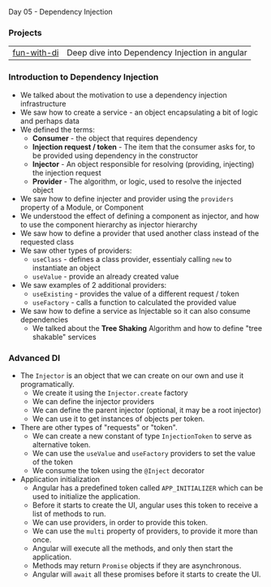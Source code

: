 Day 05 - Dependency Injection
### Projects
|     |     |
| --- | --- |
| [fun-with-di](./fun-with-di/) | Deep dive into Dependency Injection in angular |

### Introduction to Dependency Injection 
* We talked about the motivation to use a dependency injection infrastructure
* We saw how to create a service - an object encapsulating a bit of logic and perhaps data
* We defined the terms:
    * **Consumer** - the object that requires dependency
    * **Injection request / token** - The item that the consumer asks for, to be provided using dependency in the constructor
    * **Injector** - An object responsible for resolving (providing, injecting) the injection request
    * **Provider** - The algorithm, or logic, used to resolve the injected object
* We saw how to define injecter and provider using the `providers` property of a Module, or Component
* We understood the effect of defining a component as injector, and how to use the component hierarchy as injector hierarchy
* We saw how to define a provider that used another class instead of the requested class
* We saw other types of providers:
  * `useClass` - defines a class provider, essentialy calling `new` to instantiate an object
  * `useValue` - provide an already created value
* We saw examples of 2 additional providers: 
  * `useExisting` - provides the value of a different request / token
  * `useFactory` - calls a function to calculated the provided value
* We saw how to define a service as Injectable so it can also consume dependencies
  * We talked about the **Tree Shaking** Algorithm and how to define "tree shakable" services

### Advanced DI
* The `Injector` is an object that we can create on our own and use it programatically. 
    * We create it using the `Injector.create` factory
    * We can define the injector providers
    * We can define the parent injector (optional, it may be a root injector)
    * We can use it to get instances of objects per token.
* There are other types of "requests" or "token".
    * We can create a new constant of type  `InjectionToken` to serve as alternative token.
    * We can use the `useValue` and `useFactory` providers to set the value of the token
    * We consume the token using the `@Inject` decorator
* Application initialization
    * Angular has a predefined token called `APP_INITIALIZER` which can be used to initialize the application.
    * Before it starts to create the UI, angular uses this token to receive a list of methods to run.
    * We can use providers, in order to provide this token.
    * We can use the `multi` property of providers, to provide it more than once.
    * Angular will execute all the methods, and only then start the application.
    * Methods may return `Promise` objects if they are asynchronous.
    * Angular will `await` all these promises before it starts to create the UI.


